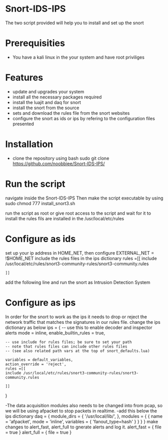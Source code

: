 # Snort-IDS-IPS
The two script provided will help you to install and set up the snort

# Prerequisities
- You have a kali linux in the your system and have root priviliges

# Features
- update and upgrades your system
- install all the necessary packages required
- install the luajit and daq for snort
- install the snort from the source
- sets and download the rules file from the snort websites
- configure the snort as ids or ips by refering to the configuration files presented

# Installation
- clone the repository using bash
  sudo git clone https://github.com/noobbiee/Snort-IDS-IPS/

# Run the script
navigate inside the Snort-IDS-IPS
Then
make the script executable by using
sudo chmod 777 install_snort3.sh

run the script as root or give root access to the script
and wait for it to install 
the rules fils are installed in the /usr/local/etc/rules

# Configure as ids
set up your ip address in HOME_NET, then configure EXTERNAL_NET = !$HOME_NET
include the rules files in the ips dictionary
rules =[[
    include /usr/local/etc/rules/snort3-community-rules/snort3-community.rules
   
    ]]
add the following line and run the snort as Intrusion Detection System

# Configure as ips
In order for the snort to work as the ips it needs to drop or reject the network traffic that matches the signatures in our rules file.
change the ips dictionary as below
ips = {
    -- use this to enable decoder and inspector alerts
    mode = inline,
    enable_builtin_rules = true,
    

    -- use include for rules files; be sure to set your path
    -- note that rules files can include other rules files
    -- (see also related path vars at the top of snort_defaults.lua)

    variables = default_variables,
    action_override = 'reject',
    rules =[[
    include /usr/local/etc/rules/snort3-community-rules/snort3-community.rules
    
    ]]
}

-The data acquisition modules also needs to be changed into from pcap, so we will be using afpacket to stop packets in realtime.
-add this below the ips dictionary
daq = {
	module_dirs = {
		'/usr/local/lib/',
	},
	modules = {
		{
			name = 'afpacket',
			mode = 'inline',
			variables = {
				'fanout_type=hash'
			}
		}
	}
}
make changes to alert_fast, alert_full to gnerate alerts and log it.
alert_fast = { file = true }
alert_full = { file = true }
